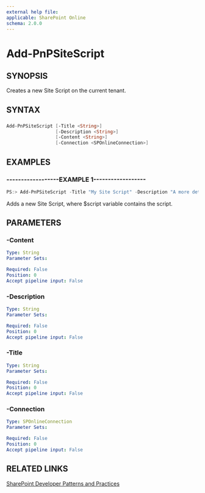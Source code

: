```yaml
---
external help file:
applicable: SharePoint Online
schema: 2.0.0
---
```

# Add-PnPSiteScript

## SYNOPSIS
Creates a new Site Script on the current tenant.

## SYNTAX 

### 
```powershell
Add-PnPSiteScript [-Title <String>]
                  [-Description <String>]
                  [-Content <String>]
                  [-Connection <SPOnlineConnection>]
```

## EXAMPLES

### ------------------EXAMPLE 1------------------
```powershell
PS:> Add-PnPSiteScript -Title "My Site Script" -Description "A more detailed description" -Content $script
```

Adds a new Site Script, where $script variable contains the script.

## PARAMETERS

### -Content


```yaml
Type: String
Parameter Sets: 

Required: False
Position: 0
Accept pipeline input: False
```

### -Description


```yaml
Type: String
Parameter Sets: 

Required: False
Position: 0
Accept pipeline input: False
```

### -Title


```yaml
Type: String
Parameter Sets: 

Required: False
Position: 0
Accept pipeline input: False
```

### -Connection


```yaml
Type: SPOnlineConnection
Parameter Sets: 

Required: False
Position: 0
Accept pipeline input: False
```

## RELATED LINKS

[SharePoint Developer Patterns and Practices](http://aka.ms/sppnp)
